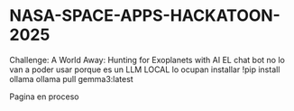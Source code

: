 # NASA-SPACE-APPS-HACKATOON-2025
Challenge: A World Away: Hunting for Exoplanets with AI
EL chat bot no lo van a poder usar porque es un LLM LOCAL lo ocupan installar 
!pip install ollama
ollama pull gemma3:latest

Pagina en proceso
